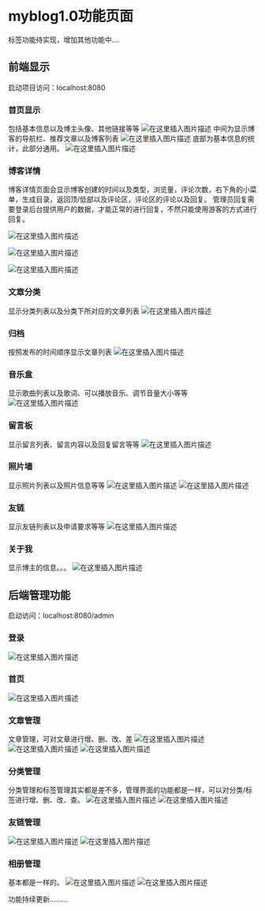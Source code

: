 ﻿# myblog1.0功能页面
标签功能待实现，增加其他功能中....

## 前端显示
启动项目访问：localhost:8080

### 首页显示
包括基本信息以及博主头像、其他链接等等
![在这里插入图片描述](https://img-blog.csdnimg.cn/20200926042309417.png?x-oss-process=image/watermark,type_ZmFuZ3poZW5naGVpdGk,shadow_10,text_aHR0cHM6Ly9ibG9nLmNzZG4ubmV0L3dlaXhpbl80MzI0NjIxNQ==,size_16,color_FFFFFF,t_70#pic_center)
中间为显示博客的导航栏、推荐文章以及博客列表
![在这里插入图片描述](https://img-blog.csdnimg.cn/20200926042337249.png?x-oss-process=image/watermark,type_ZmFuZ3poZW5naGVpdGk,shadow_10,text_aHR0cHM6Ly9ibG9nLmNzZG4ubmV0L3dlaXhpbl80MzI0NjIxNQ==,size_16,color_FFFFFF,t_70#pic_center)
底部为基本信息的统计，此部分通用。
![在这里插入图片描述](https://img-blog.csdnimg.cn/20200926042619959.png?x-oss-process=image/watermark,type_ZmFuZ3poZW5naGVpdGk,shadow_10,text_aHR0cHM6Ly9ibG9nLmNzZG4ubmV0L3dlaXhpbl80MzI0NjIxNQ==,size_16,color_FFFFFF,t_70#pic_center)
### 博客详情

博客详情页面会显示博客创建的时间以及类型，浏览量，评论次数，右下角的小菜单，生成目录，返回顶/低部以及评论区，评论区的评论以及回复。
管理员回复需要登录后台提供用户的数据，才能正常的进行回复，不然只能使用游客的方式进行回复。

![在这里插入图片描述](https://img-blog.csdnimg.cn/2020092620262113.png?x-oss-process=image/watermark,type_ZmFuZ3poZW5naGVpdGk,shadow_10,text_aHR0cHM6Ly9ibG9nLmNzZG4ubmV0L3dlaXhpbl80MzI0NjIxNQ==,size_16,color_FFFFFF,t_70#pic_center)

![在这里插入图片描述](https://img-blog.csdnimg.cn/20200926202545534.png?x-oss-process=image/watermark,type_ZmFuZ3poZW5naGVpdGk,shadow_10,text_aHR0cHM6Ly9ibG9nLmNzZG4ubmV0L3dlaXhpbl80MzI0NjIxNQ==,size_16,color_FFFFFF,t_70#pic_center)

![在这里插入图片描述](https://img-blog.csdnimg.cn/2020092620283292.png?x-oss-process=image/watermark,type_ZmFuZ3poZW5naGVpdGk,shadow_10,text_aHR0cHM6Ly9ibG9nLmNzZG4ubmV0L3dlaXhpbl80MzI0NjIxNQ==,size_16,color_FFFFFF,t_70#pic_center)

### 文章分类

显示分类列表以及分类下所对应的文章列表
![在这里插入图片描述](https://img-blog.csdnimg.cn/2020092604283372.png?x-oss-process=image/watermark,type_ZmFuZ3poZW5naGVpdGk,shadow_10,text_aHR0cHM6Ly9ibG9nLmNzZG4ubmV0L3dlaXhpbl80MzI0NjIxNQ==,size_16,color_FFFFFF,t_70#pic_center)
### 归档
按照发布的时间顺序显示文章列表
![在这里插入图片描述](https://img-blog.csdnimg.cn/20200926042922695.png?x-oss-process=image/watermark,type_ZmFuZ3poZW5naGVpdGk,shadow_10,text_aHR0cHM6Ly9ibG9nLmNzZG4ubmV0L3dlaXhpbl80MzI0NjIxNQ==,size_16,color_FFFFFF,t_70#pic_center)
### 音乐盒
显示歌曲列表以及歌词、可以播放音乐、调节音量大小等等
![在这里插入图片描述](https://img-blog.csdnimg.cn/20200926043000552.png?x-oss-process=image/watermark,type_ZmFuZ3poZW5naGVpdGk,shadow_10,text_aHR0cHM6Ly9ibG9nLmNzZG4ubmV0L3dlaXhpbl80MzI0NjIxNQ==,size_16,color_FFFFFF,t_70#pic_center)
### 留言板
显示留言列表、留言内容以及回复留言等等
![在这里插入图片描述](https://img-blog.csdnimg.cn/2020092604312471.png?x-oss-process=image/watermark,type_ZmFuZ3poZW5naGVpdGk,shadow_10,text_aHR0cHM6Ly9ibG9nLmNzZG4ubmV0L3dlaXhpbl80MzI0NjIxNQ==,size_16,color_FFFFFF,t_70#pic_center)

### 照片墙
显示照片列表以及照片信息等等
![在这里插入图片描述](https://img-blog.csdnimg.cn/20200926043227219.png?x-oss-process=image/watermark,type_ZmFuZ3poZW5naGVpdGk,shadow_10,text_aHR0cHM6Ly9ibG9nLmNzZG4ubmV0L3dlaXhpbl80MzI0NjIxNQ==,size_16,color_FFFFFF,t_70#pic_center)
![在这里插入图片描述](https://img-blog.csdnimg.cn/20200926043303562.png?x-oss-process=image/watermark,type_ZmFuZ3poZW5naGVpdGk,shadow_10,text_aHR0cHM6Ly9ibG9nLmNzZG4ubmV0L3dlaXhpbl80MzI0NjIxNQ==,size_16,color_FFFFFF,t_70#pic_center)

### 友链
显示友链列表以及申请要求等等
![在这里插入图片描述](https://img-blog.csdnimg.cn/20200926043341884.png?x-oss-process=image/watermark,type_ZmFuZ3poZW5naGVpdGk,shadow_10,text_aHR0cHM6Ly9ibG9nLmNzZG4ubmV0L3dlaXhpbl80MzI0NjIxNQ==,size_16,color_FFFFFF,t_70#pic_center)
### 关于我
显示博主的信息。。。
![在这里插入图片描述](https://img-blog.csdnimg.cn/20200926043422292.png?x-oss-process=image/watermark,type_ZmFuZ3poZW5naGVpdGk,shadow_10,text_aHR0cHM6Ly9ibG9nLmNzZG4ubmV0L3dlaXhpbl80MzI0NjIxNQ==,size_16,color_FFFFFF,t_70#pic_center)

## 后端管理功能
启动访问：localhost:8080/admin
### 登录
![在这里插入图片描述](https://img-blog.csdnimg.cn/20200926043554549.png?x-oss-process=image/watermark,type_ZmFuZ3poZW5naGVpdGk,shadow_10,text_aHR0cHM6Ly9ibG9nLmNzZG4ubmV0L3dlaXhpbl80MzI0NjIxNQ==,size_16,color_FFFFFF,t_70#pic_center)
### 首页
![在这里插入图片描述](https://img-blog.csdnimg.cn/20200926043618605.png?x-oss-process=image/watermark,type_ZmFuZ3poZW5naGVpdGk,shadow_10,text_aHR0cHM6Ly9ibG9nLmNzZG4ubmV0L3dlaXhpbl80MzI0NjIxNQ==,size_16,color_FFFFFF,t_70#pic_center)
### 文章管理
文章管理，可对文章进行增、删、改、差
![在这里插入图片描述](https://img-blog.csdnimg.cn/20200926043636243.png?x-oss-process=image/watermark,type_ZmFuZ3poZW5naGVpdGk,shadow_10,text_aHR0cHM6Ly9ibG9nLmNzZG4ubmV0L3dlaXhpbl80MzI0NjIxNQ==,size_16,color_FFFFFF,t_70#pic_center)
![在这里插入图片描述](https://img-blog.csdnimg.cn/20200926043717403.png?x-oss-process=image/watermark,type_ZmFuZ3poZW5naGVpdGk,shadow_10,text_aHR0cHM6Ly9ibG9nLmNzZG4ubmV0L3dlaXhpbl80MzI0NjIxNQ==,size_16,color_FFFFFF,t_70#pic_center)
![在这里插入图片描述](https://img-blog.csdnimg.cn/20200926043737341.png?x-oss-process=image/watermark,type_ZmFuZ3poZW5naGVpdGk,shadow_10,text_aHR0cHM6Ly9ibG9nLmNzZG4ubmV0L3dlaXhpbl80MzI0NjIxNQ==,size_16,color_FFFFFF,t_70#pic_center)
### 分类管理
分类管理和标签管理其实都是差不多，管理界面的功能都是一样，可以对分类/标签进行增、删、改、查。
![在这里插入图片描述](https://img-blog.csdnimg.cn/20200926043758161.png?x-oss-process=image/watermark,type_ZmFuZ3poZW5naGVpdGk,shadow_10,text_aHR0cHM6Ly9ibG9nLmNzZG4ubmV0L3dlaXhpbl80MzI0NjIxNQ==,size_16,color_FFFFFF,t_70#pic_center)
![在这里插入图片描述](https://img-blog.csdnimg.cn/20200926043912794.png?x-oss-process=image/watermark,type_ZmFuZ3poZW5naGVpdGk,shadow_10,text_aHR0cHM6Ly9ibG9nLmNzZG4ubmV0L3dlaXhpbl80MzI0NjIxNQ==,size_16,color_FFFFFF,t_70#pic_center)

### 友链管理
![在这里插入图片描述](https://img-blog.csdnimg.cn/20200926043935317.png?x-oss-process=image/watermark,type_ZmFuZ3poZW5naGVpdGk,shadow_10,text_aHR0cHM6Ly9ibG9nLmNzZG4ubmV0L3dlaXhpbl80MzI0NjIxNQ==,size_16,color_FFFFFF,t_70#pic_center)
![在这里插入图片描述](https://img-blog.csdnimg.cn/20200926043946745.png?x-oss-process=image/watermark,type_ZmFuZ3poZW5naGVpdGk,shadow_10,text_aHR0cHM6Ly9ibG9nLmNzZG4ubmV0L3dlaXhpbl80MzI0NjIxNQ==,size_16,color_FFFFFF,t_70#pic_center)

### 相册管理
基本都是一样的。
![在这里插入图片描述](https://img-blog.csdnimg.cn/20200926044006333.png?x-oss-process=image/watermark,type_ZmFuZ3poZW5naGVpdGk,shadow_10,text_aHR0cHM6Ly9ibG9nLmNzZG4ubmV0L3dlaXhpbl80MzI0NjIxNQ==,size_16,color_FFFFFF,t_70#pic_center)
![在这里插入图片描述](https://img-blog.csdnimg.cn/20200926044026994.png?x-oss-process=image/watermark,type_ZmFuZ3poZW5naGVpdGk,shadow_10,text_aHR0cHM6Ly9ibG9nLmNzZG4ubmV0L3dlaXhpbl80MzI0NjIxNQ==,size_16,color_FFFFFF,t_70#pic_center)


功能持续更新.........






